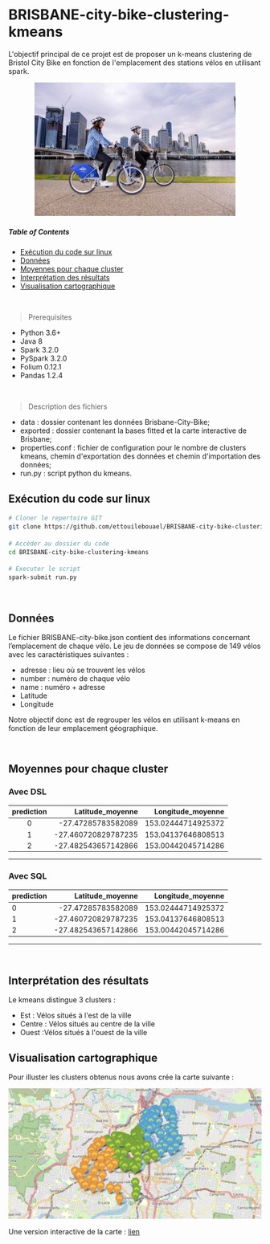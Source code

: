 # BRISBANE-city-bike-clustering-kmeans
L'objectif principal de ce projet est de proposer un k-means clustering de Bristol City Bike en fonction de l'emplacement des stations vélos en utilisant spark.
<p align="center">
<img src="img/bikes.png" width="400">
<p>

##### Table of Contents

- [Exécution du code sur linux](#Exécution-du-code-sur-linux)
- [Données](#Données)
- [Moyennes pour chaque cluster](#Moyennes-pour-chaque-cluster)
- [Interprétation des résultats](#Interprétation-des-résultats)
- [Visualisation cartographique](#Visualisation-cartographique)

  
<br>

> Prerequisites
- Python 3.6+ 
- Java 8
- Spark 3.2.0
- PySpark 3.2.0
- Folium 0.12.1
- Pandas 1.2.4
<br>

> Description des fichiers
- data : dossier contenant les données Brisbane-City-Bike;
- exported : dossier contenant la bases fitted et la carte interactive de Brisbane;
- properties.conf : fichier de configuration pour le nombre de clusters kmeans, chemin d'exportation des données et chemin d'importation des données;
- run.py : script python du kmeans.

## Exécution du code sur linux
```sh
# Cloner le repertoire GIT
git clone https://github.com/ettouilebouael/BRISBANE-city-bike-clustering-kmeans.git

# Accèder au dossier du code
cd BRISBANE-city-bike-clustering-kmeans

# Executer le script
spark-submit run.py
```
<br>

## Données
Le fichier BRISBANE-city-bike.json  contient des informations concernant l’emplacement de chaque vélo. 
Le jeu de données se compose de 149 vélos avec les caractéristiques suivantes :
- adresse : lieu où se trouvent les vélos
- number : numéro de chaque vélo
- name : numéro + adresse
- Latitude
- Longitude

Notre objectif donc est de regrouper les vélos en utilisant k-means en fonction de leur emplacement géographique.

<br>

## Moyennes pour chaque cluster
### Avec DSL

|prediction|   Latitude_moyenne| Longitude_moyenne|
|:--------:|------------------:|-----------------:|
|         0| -27.47285783582089|153.02444714925372|
|         1|-27.460720829787235|153.04137646808513|
|         2|-27.482543657142866|153.00442045714286|
---------------------------------------------------

### Avec SQL
|prediction|   Latitude_moyenne| Longitude_moyenne|
|:---------|------------------:|-----------------:|
|         0| -27.47285783582089|153.02444714925372|
|         1|-27.460720829787235|153.04137646808513|
|         2|-27.482543657142866|153.00442045714286|
---------------------------------------------------
<br>

## Interprétation des résultats
Le kmeans distingue 3 clusters :
- Est : Vélos situés à l'est de la ville
- Centre : Vélos situés au centre de la ville
- Ouest :Vélos situés à l'ouest de la ville


## Visualisation cartographique
Pour illuster les clusters obtenus nous avons crée la carte suivante :

![Visualisation](img/carte.png)

Une version interactive de la carte : [lien](https://htmlpreview.github.io/?https://raw.githubusercontent.com/ettouilebouael/BRISBANE-city-bike-clustering-kmeans/main/exported/carte_velo_brisbane.html)
``````````````````
